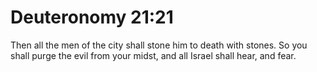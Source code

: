 # Deuteronomy 21:21

Then all the men of the city shall stone him to death with stones. So you shall purge the evil from your midst, and all Israel shall hear, and fear.
